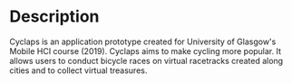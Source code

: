 # Description
Cyclaps is an application prototype created for University of Glasgow's Mobile HCI course (2019). Cyclaps aims to make cycling more popular. It allows users to conduct bicycle races on virtual racetracks created along cities and to collect virtual treasures.   
